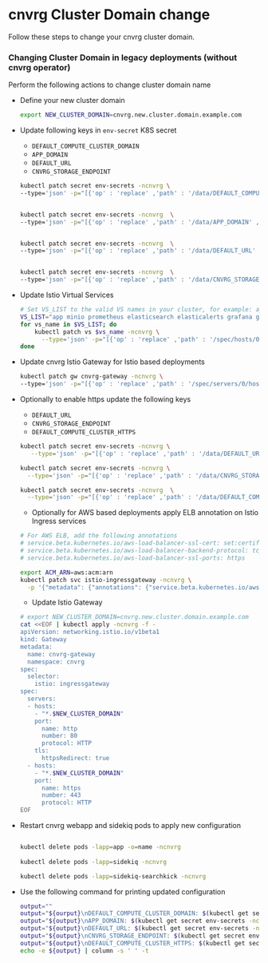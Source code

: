# cnvrg Cluster Domain change

Follow these steps to change your cnvrg cluster domain.

### Changing Cluster Domain in legacy deployments  (without cnvrg operator)

Perform the following actions to change cluster domain name
- Define your new cluster domain 
    ```bash
    export NEW_CLUSTER_DOMAIN=cnvrg.new.cluster.domain.example.com
    ```
- Update following keys in `env-secret` K8S secret
    - `DEFAULT_COMPUTE_CLUSTER_DOMAIN`
    - `APP_DOMAIN`
    - `DEFAULT_URL`
    - `CNVRG_STORAGE_ENDPOINT`
    ```bash
    kubectl patch secret env-secrets -ncnvrg \
    --type='json' -p="[{'op' : 'replace' ,'path' : '/data/DEFAULT_COMPUTE_CLUSTER_DOMAIN' ,'value' : '$(printf $NEW_CLUSTER_DOMAIN | base64)'}]"
    
    
    kubectl patch secret env-secrets -ncnvrg  \
    --type='json' -p="[{'op' : 'replace' ,'path' : '/data/APP_DOMAIN' ,'value' : '$(printf app.$NEW_CLUSTER_DOMAIN | base64)'}]"
    
    
    kubectl patch secret env-secrets -ncnvrg  \
    --type='json' -p="[{'op' : 'replace' ,'path' : '/data/DEFAULT_URL' ,'value' : '$(printf http://app.$NEW_CLUSTER_DOMAIN | base64)'}]"
    
    
    kubectl patch secret env-secrets -ncnvrg  \
    --type='json' -p="[{'op' : 'replace' ,'path' : '/data/CNVRG_STORAGE_ENDPOINT' ,'value' : '$(printf http://minio.$NEW_CLUSTER_DOMAIN | base64)'}]"	
    ```
- Update Istio Virtual Services  
    ```bash
    # Set VS_LIST to the valid VS names in your cluster, for example: app minio prometheus elasticsearch elasticalerts grafana grafana routing-service
    VS_LIST="app minio prometheus elasticsearch elasticalerts grafana grafana routing-service"
    for vs_name in $VS_LIST; do
        kubectl patch vs $vs_name -ncnvrg \
          --type='json' -p="[{'op' : 'replace' ,'path' : '/spec/hosts/0' ,'value' : '$vs_name.$NEW_CLUSTER_DOMAIN'}]"
    done
  
    ```  

- Update cnvrg Istio Gateway for Istio based deployments
    ```bash 
    kubectl patch gw cnvrg-gateway -ncnvrg \
	--type='json' -p="[{'op' : 'replace' ,'path' : '/spec/servers/0/hosts/0' ,'value' : '*.$NEW_CLUSTER_DOMAIN'}]"
    ``` 

- Optionally to enable https update the following keys 
    - `DEFAULT_URL`
    - `CNVRG_STORAGE_ENDPOINT`
    - `DEFAULT_COMPUTE_CLUSTER_HTTPS`
    ```bash
    kubectl patch secret env-secrets -ncnvrg \
       --type='json' -p="[{'op' : 'replace' ,'path' : '/data/DEFAULT_URL' ,'value' : '$(printf https://app.$NEW_CLUSTER_DOMAIN | base64)'}]"
    
    kubectl patch secret env-secrets -ncnvrg \
      --type='json' -p="[{'op' : 'replace' ,'path' : '/data/CNVRG_STORAGE_ENDPOINT' ,'value' : '$(printf https://minio.$NEW_CLUSTER_DOMAIN | base64)'}]"
    
    kubectl patch secret env-secrets -ncnvrg  \
      --type='json' -p="[{'op' : 'replace' ,'path' : '/data/DEFAULT_COMPUTE_CLUSTER_HTTPS' ,'value' : '$(printf true | base64)'}]"
    ```
    - Optionally for AWS based deployments apply ELB annotation on Istio Ingress services
    ```bash
    # For AWS ELB, add the following annotations
    # service.beta.kubernetes.io/aws-load-balancer-ssl-cert: set:certificate:aws:acm:arn
    # service.beta.kubernetes.io/aws-load-balancer-backend-protocol: tcp
    # service.beta.kubernetes.io/aws-load-balancer-ssl-ports: https
    
    export ACM_ARN=aws:acm:arn
    kubectl patch svc istio-ingressgateway -ncnvrg \
      -p '{"metadata": {"annotations": {"service.beta.kubernetes.io/aws-load-balancer-backend-protocol": "tcp","service.beta.kubernetes.io/aws-load-balancer-ssl-cert": "'$ACM_ARN'","service.beta.kubernetes.io/aws-load-balancer-ssl-ports": "https"}}}'
    
    ```
    - Update Istio Gateway 
    ```bash
    # export NEW_CLUSTER_DOMAIN=cnvrg.new.cluster.domain.example.com
    cat <<EOF | kubectl apply -ncnvrg -f -
    apiVersion: networking.istio.io/v1beta1
    kind: Gateway
    metadata:
      name: cnvrg-gateway
      namespace: cnvrg
    spec:
      selector:
        istio: ingressgateway
    spec:
      servers:
      - hosts:
        - "*.$NEW_CLUSTER_DOMAIN"
        port:
          name: http
          number: 80
          protocol: HTTP
        tls:
          httpsRedirect: true
      - hosts:
        - "*.$NEW_CLUSTER_DOMAIN"
        port:
          name: https
          number: 443
          protocol: HTTP
    EOF
    
    ```  

- Restart cnvrg webapp and sidekiq pods to apply new configuration 
    ```bash
    
    kubectl delete pods -lapp=app -o=name -ncnvrg
     
    kubectl delete pods -lapp=sidekiq -ncnvrg
    
    kubectl delete pods -lapp=sidekiq-searchkick -ncnvrg
  	
    ```
  
- Use the following command for printing updated configuration
    ```bash
  	output=""
    output="${ourput}\nDEFAULT_COMPUTE_CLUSTER_DOMAIN: $(kubectl get secret env-secrets -ncnvrg -o jsonpath='{.data.DEFAULT_COMPUTE_CLUSTER_DOMAIN}' | base64 -d)"
    output="${output}\nAPP_DOMAIN: $(kubectl get secret env-secrets -ncnvrg -o jsonpath='{.data.APP_DOMAIN}' | base64 -d)"
    output="${output}\nDEFAULT_URL: $(kubectl get secret env-secrets -ncnvrg -o jsonpath='{.data.DEFAULT_URL}' | base64 -d)"
    output="${output}\nCNVRG_STORAGE_ENDPOINT: $(kubectl get secret env-secrets -ncnvrg -o jsonpath='{.data.CNVRG_STORAGE_ENDPOINT}' | base64 -d)"
    output="${output}\nDEFAULT_COMPUTE_CLUSTER_HTTPS: $(kubectl get secret env-secrets -ncnvrg -o jsonpath='{.data.DEFAULT_COMPUTE_CLUSTER_HTTPS}' | base64 -d)"
    echo -e ${output} | column -s ' ' -t
    ```